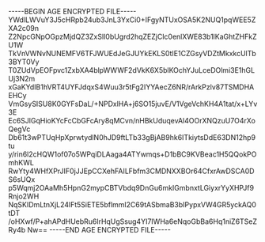 -----BEGIN AGE ENCRYPTED FILE-----
YWdlLWVuY3J5cHRpb24ub3JnL3YxCi0+IFgyNTUxOSA5K2NUQ1pqWEE5ZXA2c09n
Z2NpcGNpOGpzMjdQZ3ZxSlI0bUgrd2hqZEZjClc0enlXWE83b1lKaGhtZHFkZU1W
TkVnVWNvNUNEMFV6TFJWUEdJeGJUYkEKLS0tIE1CZGsyVDZtMkxkcUlTb3BYT0Vy
T0ZUdVpEOFpvc1ZxbXA4blpWWWF2dVkK6X5blKOchYJuLceDOlmi3E1hGLUj3N2m
xGaKYdIB1hVRT4UYFJdqxS4Wuu3r5tFg2IYYAecZ6NR/rArkPzlv87TSMDHAEHCy
VmGsySISU8K0GYFsDaL/+NPDxlHA+j6SO15juvE/V1VgeVchKH4A1tat/x+LYv3E
Ec6SJlGqHioKYcFcCbGFcAry8qMCvn/nHBkUduqevAl4OOrXNQzuU7O4rXoQegVc
Db61t3wPTUqHpXprwtydlN0hJD9ftLTb33gBjAB9hk6ITkiytsDdE63DN12hp9tu
y/rin6l2cHQW1of07o5WPqiDLAaga4ATYwmqs+D1bBC9KVBeac1H5QQokPOmhKWL
RwYty4WHfXPrJIF0jJJEpCCXehFAILFbfm3CMDNXXBOr64CfxrAwDSCA0DS6sUQx
p5Wqmj2OAaMh5HpnG2mypCBTVbdq9DnGu6mkIGmbnxtLGiyxrYyXHPJf9Rnjo2WH
NqSKIDmLtnXjL24lFt5SiETE5bflmml2C69tASbmaB3bIPypxVW4GR5yckAQ0tDT
/oHXwf/P+ahAPdHUebRu6lrHqUgSsug4YI7IWHa6eNqoGbBa6Hq1niZ6TSeZRy4b
Nw==
-----END AGE ENCRYPTED FILE-----
